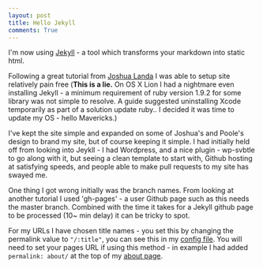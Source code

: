 ```yaml
---
layout: post
title: Hello Jekyll
comments: True
---
```

I'm now using [Jekyll](http://jekyllrb.com/) - a tool which transforms your markdown into static html.

Following a great tutorial from [Joshua Landa](http://joshualande.com/jekyll-github-pages-poole/) I was able to setup site relatively pain free (**This is a lie.** On OS X Lion I had a nightmare even installing Jekyll - a minimum requirement of ruby version 1.9.2 for some library was not simple to resolve. A guide suggested uninstalling Xcode temporarily as part of a solution update ruby.. I decided it was time to update my OS - hello Mavericks.)

I've kept the site simple and expanded on some of Joshua's and Poole's design to brand my site, but of course keeping it simple. I had initially held off from looking into Jeykll - I had Wordpress, and a nice plugin - wp-svbtle to go along with it, but seeing a clean template to start with, Github hosting at satisfying speeds, and people able to make pull requests to my site has swayed me. 

One thing I got wrong initially was the branch names. From looking at another tutorial I used 'gh-pages' - a user Github page such as this needs the master branch. Combined with the time it takes for a Jekyll github page to be processed (10~ min delay) it can be tricky to spot.

For my URLs I have chosen title names - you set this by changing the permalink value to <code>"/:title"</code>, you can see this in my [config file](https://github.com/samdoidge/samdoidge.github.io/blob/master/_config.yml). You will need to set your pages URL if using this method - in example I had added <code>permalink: about/</code> at the top of my [about page](https://raw.githubusercontent.com/samdoidge/samdoidge.github.io/master/about.md).